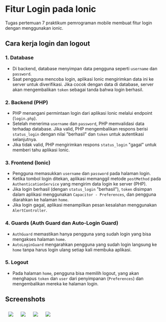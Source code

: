 # Fitur Login pada Ionic

Tugas pertemuan 7 praktikum pemrograman mobile membuat fitur login dengan menggunakan ionic.

## Cara kerja login dan logout

### 1. Database

- Di backend, database menyimpan data pengguna seperti `username` dan `password`.
- Saat pengguna mencoba login, aplikasi Ionic mengirimkan data ini ke server untuk diverifikasi. Jika cocok dengan data di database, server akan mengembalikan `token` sebagai tanda bahwa login berhasil.

### 2. Backend (PHP)

- PHP menangani permintaan login dari aplikasi Ionic melalui endpoint (`login.php`).
- Setelah menerima `username` dan `password`, PHP memvalidasi data terhadap database. Jika valid, PHP mengembalikan respons berisi `status_login` dengan nilai "berhasil" dan `token` untuk autentikasi selanjutnya.
- Jika tidak valid, PHP mengirimkan respons `status_login` "gagal" untuk memberi tahu aplikasi Ionic.

### 3. Frontend (Ionic)

- Pengguna memasukkan `username` dan `password` pada halaman login.
- Ketika tombol login ditekan, aplikasi memanggil metode `postMethod` pada `AuthenticationService` yang mengirim data login ke server (PHP).
- Jika login berhasil (dengan `status_login` "berhasil"), `token` disimpan dalam aplikasi menggunakan `Capacitor - Preferences`, dan pengguna diarahkan ke halaman `home`.
- Jika login gagal, aplikasi menampilkan pesan kesalahan menggunakan `AlertController`.

### 4. Guards (Auth Guard dan Auto-Login Guard)

- `AuthGuard` memastikan hanya pengguna yang sudah login yang bisa mengakses halaman `home`.
- `AutoLoginGuard` mengarahkan pengguna yang sudah login langsung ke `home` tanpa harus login ulang setiap kali membuka aplikasi.

### 5. Logout

- Pada halaman `home`, pengguna bisa memilih logout, yang akan menghapus `token` dan `user` dari penyimpanan (`Preferences`) dan mengembalikan mereka ke halaman login.

## Screenshots

<p>
  <img src="img_1.png" style="margin: 10px;">
  <img src="img_2.png" style="margin: 10px;">
  <img src="img_3.png" style="margin: 10px;">
  <img src="img_4.png" style="margin: 10px;">
</p>
